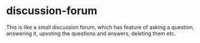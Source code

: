 # discussion-forum

This is like a small discussion forum, which has feature of asking a question, answering it, upvoting the questions and answers, deleting them etc. 
